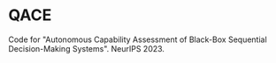 # QACE
Code for "Autonomous Capability Assessment of Black-Box Sequential Decision-Making Systems". NeurIPS 2023.
